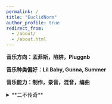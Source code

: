 ```yaml
---
permalink: /
title: "EuclidNorm"
author_profile: true
redirect_from: 
  - /about/
  - /about.html
---
```






**音乐方向：孟菲斯，陷阱，Pluggnb**



**音乐种类偏好：Lil Baby, Gunna, Summer**



**音乐能力：制作，录音，混音，编曲**






<details>
<summary>**二不传奇**</summary>

这张专辑起始于2022年六月，时值EuclidNorm前往新加坡留学的前夕。EuclidNorm心中对茫然的未来怅然，对当前在重庆的朋友与亲人依依不舍，写下了今当远离。而在新加坡期间，EuclidNorm在学习之余不断将心中的情绪写成歌曲，最后写出了四首较为满意的单曲。Fantasy、Baby记录了他对国内爱人的思念，心如冰雪记录了情绪的低落时刻，LiDAR则是作为EuclidNorm的硕士毕业论文主题被呈现出。
  

<a href="https://share.feijipan.com/s/oJCZqNHN" target="_blank">LiDAR</a>


<a href="https://share.feijipan.com/s/oJCZqNHN" target="_blank">今当远离</a>


<a href="https://share.feijipan.com/s/oJCZqNHN" target="_blank">Fantasy</a>


<a href="https://share.feijipan.com/s/oJCZqNHN" target="_blank">Baby</a>


<a href="https://share.feijipan.com/s/oJCZqNHN" target="_blank">心如冰雪</a>



</details>
